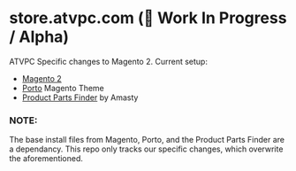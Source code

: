 # store.atvpc.com (:construction: Work In Progress / Alpha)

ATVPC Specific changes to Magento 2. Current setup: 

  * [Magento 2](https://magento.com/)
  * [Porto](https://themeforest.net/item/porto-ultimate-responsive-magento-theme/9725864) Magento Theme
  * [Product Parts Finder](https://amasty.com/product-parts-finder-for-magento-2.html) by Amasty

### NOTE:
The base install files from Magento, Porto, and the Product Parts Finder are a dependancy. This repo only 
tracks our specific changes, which overwrite the aforementioned.

